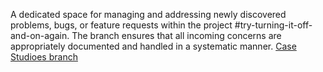 A dedicated space for managing and addressing newly discovered problems, bugs, or feature requests within the project #try-turning-it-off-and-on-again. The branch ensures that all incoming concerns are appropriately documented and handled in a systematic manner. 
[Case Studioes branch](https://github.com/AlexGxtr/try-turning-it-off-and-on-again/tree/CaseStudies)
